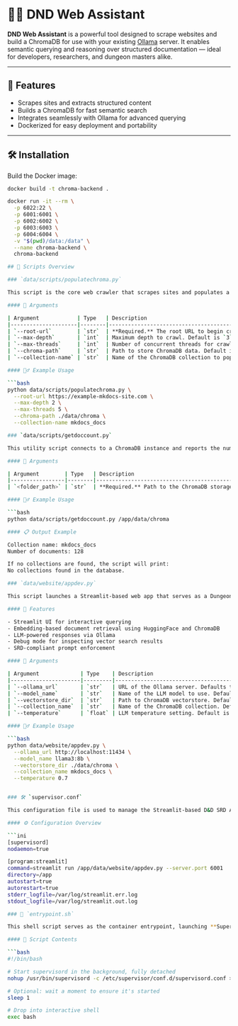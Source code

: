 # 🧙‍♂️ DND Web Assistant

**DND Web Assistant** is a powerful tool designed to scrape websites and build a ChromaDB for use with your existing [Ollama](https://ollama.com/) server. It enables semantic querying and reasoning over structured documentation — ideal for developers, researchers, and dungeon masters alike. 

---

## 🚀 Features

- Scrapes sites and extracts structured content
- Builds a ChromaDB for fast semantic search
- Integrates seamlessly with Ollama for advanced querying
- Dockerized for easy deployment and portability

---

## 🛠 Installation

Build the Docker image:

```bash
docker build -t chroma-backend .

docker run -it --rm \
  -p 6022:22 \
  -p 6001:6001 \
  -p 6002:6002 \
  -p 6003:6003 \
  -p 6004:6004 \
  -v "$(pwd)/data:/data" \
  --name chroma-backend \
  chroma-backend

## 🧾 Scripts Overview

### `data/scripts/populatechroma.py`

This script is the core web crawler that scrapes sites and populates a ChromaDB collection with the extracted content. My recommendation is to use the defaults and just pass it a url to start crawling. Once you have it working you can adjust.  By default is does recreate the db so it will overwrite the existing chromadb.

#### 🔧 Arguments

| Argument            | Type   | Description                                                                 |
|---------------------|--------|-----------------------------------------------------------------------------|
| `--root-url`        | `str`  | **Required.** The root URL to begin crawling from.                          |
| `--max-depth`       | `int`  | Maximum depth to crawl. Default is `3`.                                     |
| `--max-threads`     | `int`  | Number of concurrent threads for crawling. Default is `10`.                 |
| `--chroma-path`     | `str`  | Path to store ChromaDB data. Default is `../chroma`.                        |
| `--collection-name` | `str`  | Name of the ChromaDB collection to populate. Default is `"web_crawl"`.     |

#### 🏃‍♂️ Example Usage

```bash
python data/scripts/populatechroma.py \
  --root-url https://example-mkdocs-site.com \
  --max-depth 2 \
  --max-threads 5 \
  --chroma-path ./data/chroma \
  --collection-name mkdocs_docs

### `data/scripts/getdoccount.py`

This utility script connects to a ChromaDB instance and reports the number of documents in the first available collection.

#### 🔧 Arguments

| Argument        | Type   | Description                                      |
|-----------------|--------|--------------------------------------------------|
| `<folder_path>` | `str`  | **Required.** Path to the ChromaDB storage folder.|

#### 🏃‍♂️ Example Usage

```bash
python data/scripts/getdoccount.py /app/data/chroma

#### 📋 Output Example

Collection name: mkdocs_docs
Number of documents: 128

If no collections are found, the script will print:
No collections found in the database.

### `data/website/appdev.py`

This script launches a Streamlit-based web app that serves as a Dungeons & Dragons 5e SRD assistant. It uses a local Ollama LLM and ChromaDB to answer user questions based strictly on SRD-compliant content. Make sure that the ollama server is accessible from this container or location.  Also make sure that the model is available on the ollama server.

#### 🧠 Features

- Streamlit UI for interactive querying
- Embedding-based document retrieval using HuggingFace and ChromaDB
- LLM-powered responses via Ollama
- Debug mode for inspecting vector search results
- SRD-compliant prompt enforcement

#### 🔧 Arguments

| Argument             | Type    | Description                                                                 |
|----------------------|---------|-----------------------------------------------------------------------------|
| `--ollama_url`       | `str`   | URL of the Ollama server. Defaults to auto-detected host IP.               |
| `--model_name`       | `str`   | Name of the LLM model to use. Default is `"llama3:8b"`.                     |
| `--vectorstore_dir`  | `str`   | Path to ChromaDB vectorstore. Defaults to `../chroma`.                      |
| `--collection_name`  | `str`   | Name of the ChromaDB collection. Default is `"web_crawl"`.                  |
| `--temperature`      | `float` | LLM temperature setting. Default is `0`.                                    |

#### 🏃‍♂️ Example Usage

```bash
python data/website/appdev.py \
  --ollama_url http://localhost:11434 \
  --model_name llama3:8b \
  --vectorstore_dir ./data/chroma \
  --collection_name mkdocs_docs \
  --temperature 0.7


### 🛠️ `supervisor.conf`

This configuration file is used to manage the Streamlit-based D&D SRD Assistant via **Supervisor**, ensuring it runs continuously and restarts automatically if it crashes.

#### ⚙️ Configuration Overview

```ini
[supervisord]
nodaemon=true

[program:streamlit]
command=streamlit run /app/data/website/appdev.py --server.port 6001
directory=/app
autostart=true
autorestart=true
stderr_logfile=/var/log/streamlit.err.log
stdout_logfile=/var/log/streamlit.out.log

### 🚪 `entrypoint.sh`

This shell script serves as the container entrypoint, launching **Supervisor** to manage the Streamlit app and then opening an interactive shell.

#### 📄 Script Contents

```bash
#!/bin/bash

# Start supervisord in the background, fully detached
nohup /usr/bin/supervisord -c /etc/supervisor/conf.d/supervisord.conf > /var/log/supervisord.out 2>&1 &

# Optional: wait a moment to ensure it's started
sleep 1

# Drop into interactive shell
exec bash




